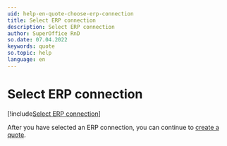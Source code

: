 ```yaml
---
uid: help-en-quote-choose-erp-connection
title: Select ERP connection
description: Select ERP connection
author: SuperOffice RnD
so.date: 07.04.2022
keywords: quote
so.topic: help
language: en
---
```


# Select ERP connection

[!include[Select ERP connection](includes/quote-select-erp.md)]

After you have selected an ERP connection, you can continue to [create a quote][1].

<!-- Referenced links -->
[1]: create.md

<!-- Referenced images -->
